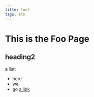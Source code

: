 ```yaml
---
title: foo!
tags: elm
---
```

# This is the Foo Page
## heading2
a list:
- here
- we
- go
[a link](baz)
